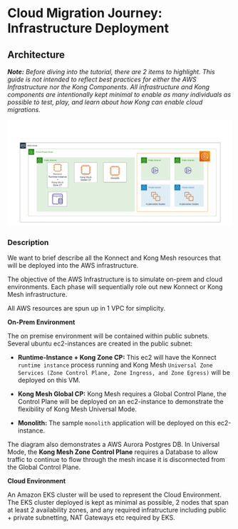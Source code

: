 # Cloud Migration Journey: Infrastructure Deployment

## Architecture

_**Note:** Before diving into the tutorial, there are 2 items to highlight. This guide is not intended to reflect best practices for either the AWS Infrastructure nor the Kong Components. All infrastructure and Kong components are intentionally kept minimal to enable as many individuals as possible to test, play, and learn about how Kong can enable cloud migrations._

![Cloud Migration Tutorial AWS Infrastructure](/docs/img/AWS_infra.png)

### Description

We want to brief describe all the Konnect and Kong Mesh resources that will be deployed into the AWS infrastructure.

The objective of the AWS Infrastructure is to simulate on-prem and cloud environments. Each phase will sequentially role out new Konnect or Kong Mesh infrastructure.

All AWS resources are spun up in 1 VPC for simplicity.

**On-Prem Environment**

The on premise environment will be contained within public subnets. Several ubuntu ec2-instances are created in the public subnet:

* **Runtime-Instance + Kong Zone CP:** This ec2 will have the Konnect `runtime instance` process running and Kong Mesh `Universal Zone Services (Zone Control Plane, Zone Ingress, and Zone Egress)` will be deployed on this VM.

* **Kong Mesh Global CP:** Kong Mesh requires a Global Control Plane, the Control Plane will be deployed on an ec2-instance to demonstrate the flexibility of Kong Mesh Universal Mode.

* **Monolith:** The sample `monolith` application will be deployed on this ec2-instance.

The diagram also demonstrates a AWS Aurora Postgres DB. In Universal Mode, the **Kong Mesh Zone Control Plane** requires a Database to allow traffic to continue to flow through the mesh incase it is disconnected from the Global Control Plane.

**Cloud Environment**

An Amazon EKS cluster will be used to represent the Cloud Environment. The EKS cluster deployed is kept as minimal as possible, 2 nodes that span at least 2 availability zones, and any required infratructure including public + private subnetting, NAT Gateways etc required by EKS.
